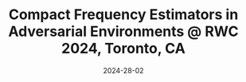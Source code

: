 ---
layout: post
title: Compact Frequency Estimators in Adversarial Environments @ RWC 2024, Toronto, CA
date: 2024-28-02
inline: false
related_posts: false
---